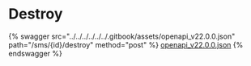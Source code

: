 # Destroy

{% swagger src="../../../../../../.gitbook/assets/openapi_v22.0.0.json" path="/sms/{id}/destroy" method="post" %}
[openapi_v22.0.0.json](../../../../../../.gitbook/assets/openapi_v22.0.0.json)
{% endswagger %}
